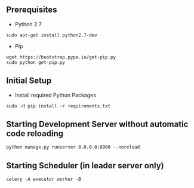 ## Prerequisites
* Python 2.7

```
sudo apt-get install python2.7-dev
```

* Pip

```
wget https://bootstrap.pypa.io/get-pip.py
sudo python get-pip.py
```
## Initial Setup
* Install required Python Packages

```
sudo -H pip install -r requirements.txt
```

## Starting Development Server without automatic code reloading

```
python manage.py runserver 0.0.0.0:8000 --noreload
```

## Starting Scheduler (in leader server only)

```
celery -A executor worker -B
```